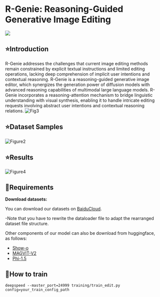 # R-Genie: Reasoning-Guided Generative Image Editing
[![](https://img.shields.io/badge/Project-Page-blue)](https://dongzhang89.github.io/RGenie.github.io/)

## ⭐Introduction
R-Genie addresses the challenges that current image editing methods remain constrained by explicit textual instructions and limited editing operations, lacking deep comprehension of implicit user intentions and contextual reasoning. R-Genie is a reasoning-guided generative image editor, which synergizes the generation power of diffusion models with advanced reasoning capabilities of multimodal large language models. R-Genie incorporates a reasoning-attention mechanism to bridge linguistic understanding with visual synthesis, enabling it to handle intricate editing requests involving abstract user intentions and contextual reasoning relations.
![Fig3](https://github.com/user-attachments/assets/2d23f58a-cdc7-4257-ad16-84eae99ed0d8)

## ⭐Dataset Samples

![Figure2](https://github.com/user-attachments/assets/f252ea4c-6870-45a3-8b6d-1cfe9157fff4)

## ⭐Results

![Figure4](https://github.com/user-attachments/assets/e7aba913-0ff7-4fec-bcde-b311d6f92369)

## 🔧Requirements
**Download datasets:**

You can download our datasets on [BaiduCloud](https://pan.baidu.com/s/1eN0YdcnxqmxgcrQjzyyw-Q?pwd=pzpz).

-Note that you have to rewrite the dataloader file to adapt the rearranged dataset file structure.

Other components of our model can also be download from huggingface, as follows:
- [Show-o](https://huggingface.co/showlab/show-o)
- [MAGVIT-V2](https://huggingface.co/showlab/magvitv2)
- [Phi-1.5](https://huggingface.co/microsoft/phi-1_5)

## 🔨How to train
```
deepspeed --master_port=24999 training/train_edit.py config=your_train_config_path
```

